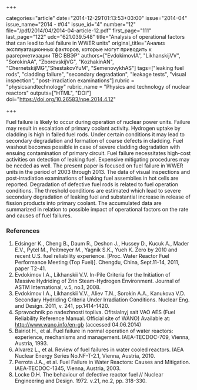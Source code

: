 +++

categories="article"
date="2014-12-29T01:13:53+03:00"
issue="2014-04"
issue_name="2014 - #04"
issue_id="4"
number="12"
file="/pdf/2014/04/2014-04-article-12.pdf"
first_page="111"
last_page="122"
udc="621.039.548"
title="Analysis of operational factors that can lead to fuel failure in WWER units"
original_title="Анализ эксплуатационных факторов, которые могут приводить к разгерметизации ТВС ВВЭР"
authors=["EvdokimovIA", "LikhanskijVV", "SorokinAA", "ZborovskijVG", "KozhakinAN", "ChernetskijMG","ShestakovYuM", "SemenovykhAS"]
tags=["leaking fuel rods", "cladding failure", "secondary degradation", "leakage tests", "visual inspection", "post-irradiation examinations"]
rubric = "physicsandtechnology"
rubric_name = "Physics and technology of nuclear reactors"
outputs=["HTML", "DOI"]
doi="https://doi.org/10.26583/npe.2014.4.12"

+++

Fuel failure is likely to occur during operation of nuclear power units. Failure may result in escalation of primary coolant activity. Hydrogen uptake by cladding is high in failed fuel rods. Under certain conditions it may lead to secondary degradation and formation of coarse defects in cladding. Fuel washout becomes possible in case of severe cladding degradation with ensuing contamination of primary circuit. Fuel failure necessitates high-cost activities on detection of leaking fuel. Expensive mitigating procedures may be needed as well. The present paper is focused on fuel failure in WWER units in the period of 2003 through 2013. The data of visual inspections and post-irradiation examinations of leaking fuel assemblies in hot cells are reported. Degradation of defective fuel rods is related to fuel operation conditions. The threshold conditions are estimated which lead to severe secondary degradation of leaking fuel and substantial increase in release of fission products into primary coolant. The accumulated data are summarized in relation to possible impact of operational factors on the rate and causes of fuel failures.

### References

1. Edsinger K., Cheng B., Daum R., Deshon J., Hussey D., Kucuk A., Mader E.V., Pytel M., Peitmeyer M., Yagnik S.K., Yueh K. Zero by 2010 and recent U.S. fuel reliability experience. [Proc. Water Reactor Fuel Performance Meeting (Top Fuel)]. Chengdu, China, Sept.11-14, 2011, paper T2-41.
2. Evdokimov I.A., Likhanskii V.V. In-Pile Criteria for the Initiation of Massive Hydriding of Zrin Steam-Hydrogen Environment. Journal of ASTM International, v.5, no.1, 2008.
3. Evdokimov I.A., Likhanskii V.V., Aliev T.N., Sorokin A.A., Kanukova V.D. Secondary Hydriding Criteria Under Irradiation Conditions. Nuclear Eng. and Design. 2011, v. 241, pp.1414-1420.
4. Spravochnik po nadezhnosti topliva. Ofitsialnyj sait VAO AES (Fuel Reliability Reference Manual. Official site of WANO) Available at: http://www.wano.info/en-gb (accessed 04.06.2014)
5. Bairiot H., et al. Fuel failure in normal operation of water reactors: experience, mechanisms and management. IAEA-TECDOC-709, Vienna, Austria, 1993.
6. Alvarez L., et al. Review of fuel failures in water cooled reactors. IAEA Nuclear Energy Series No.NF-T-2.1, Vienna, Austria, 2010.
7. Perrota J.A., et al. Fuel Failure in Water Reactors: Causes and Mitigation. IAEA-TECDOC-1345, Vienna, Austria, 2003.
8. Locke D.H. The behaviour of defective reactor fuel // Nuclear Engineering and Design. 1972. v.21, no.2, pp. 318-330.